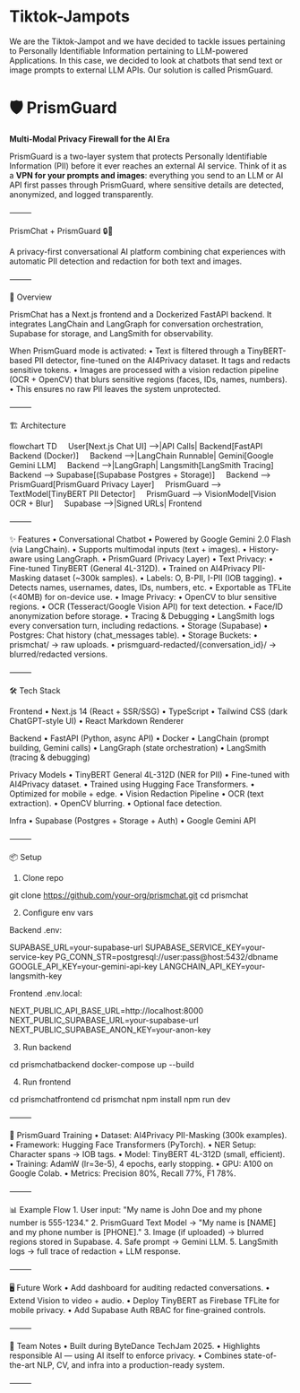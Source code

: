 # Tiktok-Jampots

We are the Tiktok-Jampot and we have decided to tackle issues pertaining to Personally Identifiable Information pertaining to LLM-powered Applications. In this case, we decided to look at chatbots that send text or image prompts to external LLM APIs. Our solution is called PrismGuard.

# 🛡 PrismGuard
**Multi-Modal Privacy Firewall for the AI Era**

PrismGuard is a two-layer system that protects Personally Identifiable Information (PII) before it ever reaches an external AI service. 
Think of it as a **VPN for your prompts and images**: everything you send to an LLM or AI API first passes through PrismGuard, where sensitive details are detected, anonymized, and logged transparently.

⸻

PrismChat + PrismGuard 🔒🤖

A privacy-first conversational AI platform combining chat experiences with automatic PII detection and redaction for both text and images.

⸻

🚀 Overview

PrismChat has a Next.js frontend and a Dockerized FastAPI backend. It integrates LangChain and LangGraph for conversation orchestration, Supabase for storage, and LangSmith for observability.

When PrismGuard mode is activated:
	•	Text is filtered through a TinyBERT-based PII detector, fine-tuned on the AI4Privacy dataset. It tags and redacts sensitive tokens.
	•	Images are processed with a vision redaction pipeline (OCR + OpenCV) that blurs sensitive regions (faces, IDs, names, numbers).
	•	This ensures no raw PII leaves the system unprotected.

⸻

🏗️ Architecture

flowchart TD
    User[Next.js Chat UI] -->|API Calls| Backend[FastAPI Backend (Docker)]
    Backend -->|LangChain Runnable| Gemini[Google Gemini LLM]
    Backend -->|LangGraph| Langsmith[LangSmith Tracing]
    Backend --> Supabase[(Supabase Postgres + Storage)]
    Backend --> PrismGuard[PrismGuard Privacy Layer]
    PrismGuard --> TextModel[TinyBERT PII Detector]
    PrismGuard --> VisionModel[Vision OCR + Blur]
    Supabase -->|Signed URLs| Frontend


⸻

✨ Features
	•	Conversational Chatbot
	•	Powered by Google Gemini 2.0 Flash (via LangChain).
	•	Supports multimodal inputs (text + images).
	•	History-aware using LangGraph.
	•	PrismGuard (Privacy Layer)
	•	Text Privacy:
	•	Fine-tuned TinyBERT (General 4L-312D).
	•	Trained on AI4Privacy PII-Masking dataset (~300k samples).
	•	Labels: O, B-PII, I-PII (IOB tagging).
	•	Detects names, usernames, dates, IDs, numbers, etc.
	•	Exportable as TFLite (<40MB) for on-device use.
	•	Image Privacy:
	•	OpenCV to blur sensitive regions.
	•	OCR (Tesseract/Google Vision API) for text detection.
	•	Face/ID anonymization before storage.
	•	Tracing & Debugging
	•	LangSmith logs every conversation turn, including redactions.
	•	Storage (Supabase)
	•	Postgres: Chat history (chat_messages table).
	•	Storage Buckets:
	•	prismchat/ → raw uploads.
	•	prismguard-redacted/{conversation_id}/ → blurred/redacted versions.

⸻

🛠️ Tech Stack

Frontend
	•	Next.js 14 (React + SSR/SSG)
	•	TypeScript
	•	Tailwind CSS (dark ChatGPT-style UI)
	•	React Markdown Renderer

Backend
	•	FastAPI (Python, async API)
	•	Docker
	•	LangChain (prompt building, Gemini calls)
	•	LangGraph (state orchestration)
	•	LangSmith (tracing & debugging)

Privacy Models
	•	TinyBERT General 4L-312D (NER for PII)
	•	Fine-tuned with AI4Privacy dataset.
	•	Trained using Hugging Face Transformers.
	•	Optimized for mobile + edge.
	•	Vision Redaction Pipeline
	•	OCR (text extraction).
	•	OpenCV blurring.
	•	Optional face detection.

Infra
	•	Supabase (Postgres + Storage + Auth)
	•	Google Gemini API

⸻

📦 Setup

1. Clone repo

git clone https://github.com/your-org/prismchat.git
cd prismchat

2. Configure env vars

Backend .env:

SUPABASE_URL=your-supabase-url
SUPABASE_SERVICE_KEY=your-service-key
PG_CONN_STR=postgresql://user:pass@host:5432/dbname
GOOGLE_API_KEY=your-gemini-api-key
LANGCHAIN_API_KEY=your-langsmith-key

Frontend .env.local:

NEXT_PUBLIC_API_BASE_URL=http://localhost:8000
NEXT_PUBLIC_SUPABASE_URL=your-supabase-url
NEXT_PUBLIC_SUPABASE_ANON_KEY=your-anon-key

3. Run backend

cd prismchatbackend
docker-compose up --build

4. Run frontend

cd prismchatfrontend
cd prismchat
npm install
npm run dev


⸻

🔐 PrismGuard Training
	•	Dataset: AI4Privacy PII-Masking (300k examples).
	•	Framework: Hugging Face Transformers (PyTorch).
	•	NER Setup: Character spans → IOB tags.
	•	Model: TinyBERT 4L-312D (small, efficient).
	•	Training: AdamW (lr=3e-5), 4 epochs, early stopping.
	•	GPU: A100 on Google Colab.
	•	Metrics: Precision 80%, Recall 77%, F1 78%.


⸻

📊 Example Flow
	1.	User input:
"My name is John Doe and my phone number is 555-1234."
	2.	PrismGuard Text Model →
"My name is [NAME] and my phone number is [PHONE]."
	3.	Image (if uploaded) → blurred regions stored in Supabase.
	4.	Safe prompt → Gemini LLM.
	5.	LangSmith logs → full trace of redaction + LLM response.

⸻

🖥️ Future Work
	•	Add dashboard for auditing redacted conversations.
	•	Extend Vision to video + audio.
	•	Deploy TinyBERT as Firebase TFLite for mobile privacy.
	•	Add Supabase Auth RBAC for fine-grained controls.

⸻

👥 Team Notes
	•	Built during ByteDance TechJam 2025.
	•	Highlights responsible AI — using AI itself to enforce privacy.
	•	Combines state-of-the-art NLP, CV, and infra into a production-ready system.

⸻
